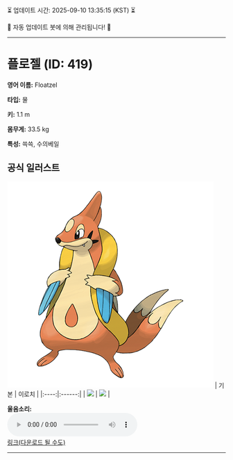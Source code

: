 
⏳ 업데이트 시간: 2025-09-10 13:35:15 (KST) ⏳

🤖 자동 업데이트 봇에 의해 관리됩니다! 🤖

---

# 플로젤 (ID: 419)
**영어 이름:** Floatzel

**타입:** 물

**키:** 1.1 m

**몸무게:** 33.5 kg

**특성:** 쓱쓱, 수의베일

## 공식 일러스트
![](https://raw.githubusercontent.com/PokeAPI/sprites/master/sprites/pokemon/other/official-artwork/419.png)
| 기본 | 이로치 |
|:----:|:------:|
| <img src="http://play.pokemonshowdown.com/sprites/ani/floatzel.gif" width="200"> | <img src="http://play.pokemonshowdown.com/sprites/ani-shiny/floatzel.gif" width="200"> |

**울음소리:**<br><audio controls src="https://raw.githubusercontent.com/PokeAPI/cries/main/cries/pokemon/latest/419.ogg"></audio><br> [링크(다운로드 될 수도)](https://raw.githubusercontent.com/PokeAPI/cries/main/cries/pokemon/latest/419.ogg)


---
